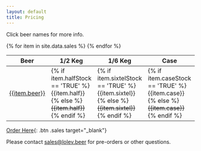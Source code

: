 ```yaml
---
layout: default
title: Pricing
---
```


Click beer names for more info.

<table>
  <thead>
    <tr>
      <th>Beer</th>
      <th>1/2 Keg</th>
      <th>1/6 Keg</th>
      <th>Case</th>
      <th title="Suggested Retail Price">Sugg.</th>
    </tr>
  </thead>
  <tbody>
  {% for item in site.data.sales %}
    <tr>
      <td class="name"><a class="btn" href="/beer/{{item.beer}}">{{item.beer}}</a></td>
      <td>
        {% if item.halfStock == 'TRUE' %}{{item.half}}
        {% else %}<s>{{item.half}}</s>{% endif %}
      </td>
      <td>
        {% if item.sixtelStock == 'TRUE' %}{{item.sixtel}}
        {% else %}<s>{{item.sixtel}}</s>{% endif %}
      </td>
      <td>
        {% if item.caseStock == 'TRUE' %}{{item.case}}
        {% else %}<s>{{item.case}}</s>{% endif %}
      </td>
      <td>{{item.retail}}</td>
    </tr>
  {% endfor %}
  </tbody>
</table>

[Order Here](https://docs.google.com/forms/d/e/1FAIpQLScpSY7L4Eh4_OucI8Cz1qcKFxQaWzazIoeQ__WhTKsMB6_S5w/viewform?usp=sf_link){: .btn .sales target="_blank"}

Please contact [sales@lolev.beer](mailto:sales@lolev.beer) for pre-orders or other questions.
